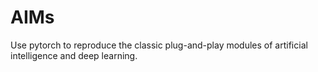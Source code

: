 # AIMs
Use pytorch to reproduce the classic plug-and-play modules of artificial intelligence and deep learning.
